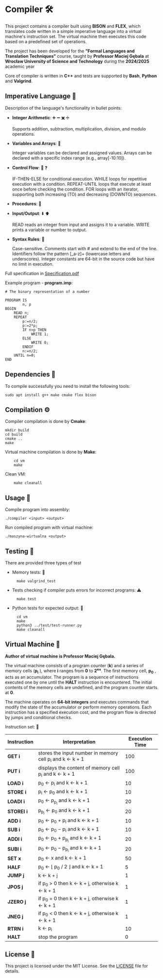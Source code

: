 # Compiler 🛠️

This project contains a compiler built using **BISON** and **FLEX**, which translates code written in a simple imperative language into a virtual machine's instruction set. The virtual machine then executes this code based on a predefined set of operations.

The project has been developed for the **"Formal Languages and Translation Techniques"** course, taught by **Professor Maciej Gębala** at **Wrocław University of Science and Technology** during the **2024/2025** academic year

Core of compiler is written in **C++** and tests are supported by **Bash**, **Python** and **Valgrind**.

## Imperative Language 📜

Description of the language's functionality in bullet points:

- **Integer Arithmetic**: ➕ ➖ ✖️ ➗

  Supports addition, subtraction, multiplication, division, and modulo operations.
- **Variables and Arrays**: 💾

  Integer variables can be declared and assigned values.
  Arrays can be declared with a specific index range (e.g., array[-10:10]).
- **Control Flow**: 🔄 ❓

  IF-THEN-ELSE for conditional execution.
  WHILE loops for repetitive execution with a condition.
  REPEAT-UNTIL loops that execute at least once before checking the condition.
  FOR loops with an iterator, supporting both increasing (TO) and decreasing (DOWNTO) sequences.
- **Procedures**: 🔧
- **Input/Output**: ⬇️ ⬆️

  READ reads an integer from input and assigns it to a variable.
  WRITE prints a variable or number to output.
- **Syntax Rules**: 📝

  Case-sensitive.
  Comments start with # and extend to the end of the line.
  Identifiers follow the pattern [_a-z]+ (lowercase letters and underscores).
  Integer constants are 64-bit in the source code but have no limit in execution.

Full specification in [Specification.pdf](Specification.pdf)

Example program - **program.imp**:

```plaintext
# The binary representation of a number 

PROGRAM IS
        n, p
BEGIN
    READ n;
    REPEAT
        p:=n/2;
        p:=2*p;
        IF n>p THEN
            WRITE 1;
        ELSE
            WRITE 0;
        ENDIF
        n:=n/2;
    UNTIL n=0;
END
```

## Dependencies 🧰

To compile successfully you need to install the following tools:

    sudo apt install g++ make cmake flex bison

## Compilation ⚙️

Compiler compilation is done by **Cmake**:

    mkdir build
    cd build
    cmake ..
    make

Virtual machine compilation is done by **Make**:

        cd vm
        make
Clean VM:

        make cleanall


## Usage 🚀

Compile program into assembly:

    ./compiler <input> <output>

Run compiled program with virtual machine:

    ./maszyna-wirtualna <output>


## Testing 🧪

There are provided three types of test

- Memory tests: 🧠

        make valgrind_test

- Tests checking if compiler puts errors for incorrect programs: ⚠️

        make test

- Python tests for expected output: 🐍

        cd vm
        make
        python3 ../test/test-runner.py
        make cleanall

## Virtual Machine 🤖

**Author of virtual machine is Professor Maciej Gębala.**

The virtual machine consists of a program counter (**k**) and a series of memory cells (**p<sub>i</sub>**
), where **i** ranges from **0** to **2⁶⁴**. The first memory cell, **p<sub>0</sub>**
, acts as an accumulator. The program is a sequence of instructions executed one by one until the **HALT** instruction is encountered. The initial contents of the memory cells are undefined, and the program counter starts at **0**.

The machine operates on **64-bit integers** and executes commands that modify the state of the accumulator or perform memory operations. Each instruction has a specified execution cost, and the program flow is directed by jumps and conditional checks.


Instruction set: 📝

| Instruction | Interpretation | Execution Time |
|-------------|----------------|----------------|
| **GET i**       | stores the input number in memory cell p<sub>i</sub> and k ← k + 1 | 100 |
| **PUT i**       | displays the content of memory cell p<sub>i</sub> and k ← k + 1 | 100 |
| **LOAD i**      | p<sub>0</sub> ← p<sub>i</sub> and k ← k + 1 | 10 |
| **STORE i**     | p<sub>i</sub> ← p<sub>0</sub> and k ← k + 1 | 10 |
| **LOADI i**     | p<sub>0</sub> ← p<sub>p<sub>i</sub></sub> and k ← k + 1 | 20 |
| **STOREI i**    | p<sub>p<sub>i</sub></sub> ← p<sub>0</sub> and k ← k + 1 | 20 |
| **ADD i**       | p<sub>0</sub> ← p<sub>0</sub> + p<sub>i</sub> and k ← k + 1 | 10 |
| **SUB i**       | p<sub>0</sub> ← p<sub>0</sub> − p<sub>i</sub> and k ← k + 1 | 10 |
| **ADDI i**      | p<sub>0</sub> ← p<sub>0</sub> + p<sub>p<sub>i</sub></sub> and k ← k + 1 | 20 |
| **SUBI i**      | p<sub>0</sub> ← p<sub>0</sub> − p<sub>p<sub>i</sub></sub> and k ← k + 1 | 20 |
| **SET x**       | p<sub>0</sub> ← x and k ← k + 1 | 50 |
| **HALF**        | p<sub>0</sub> ← ⌊ p<sub>0</sub> / 2 ⌋ and k ← k + 1 | 5 |
| **JUMP j**      | k ← k + j | 1 |
| **JPOS j**      | if p<sub>0</sub> > 0 then k ← k + j, otherwise k ← k + 1 | 1 |
| **JZERO j**     | if p<sub>0</sub> = 0 then k ← k + j, otherwise k ← k + 1 | 1 |
| **JNEG j**      | if p<sub>0</sub> < 0 then k ← k + j, otherwise k ← k + 1 | 1 |
| **RTRN i**      | k ← p<sub>i</sub> | 10 |
| **HALT**        | stop the program | 0 |

## License 📜

This project is licensed under the MIT License. See the [LICENSE](LICENSE) file for details.
